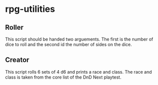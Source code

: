 rpg-utilities
=============

Roller
------
This script should be handed two arguements. The first is the number of dice to roll and the second id the number of sides on the dice.

Creator
-------
This script rolls 6 sets of 4 d6 and prints a race and class.
The race and class is taken from the core list of the DnD Next playtest.
